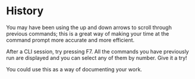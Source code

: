 # History

You may have been using the up and down arrows to scroll through previous commands; this is a great way of making your time at the command prompt more accurate and more efficient.

After a CLI session, try pressing F7. All the commands you have previously run are displayed and you can select any of them by number. Give it a try!

You could use this as a way of documenting your work.
